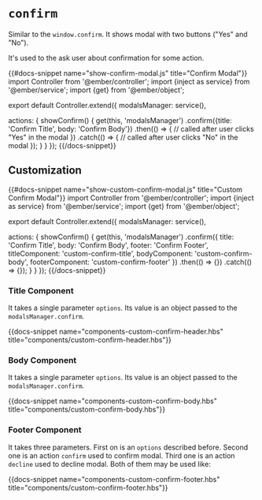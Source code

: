 # `confirm`

Similar to the `window.confirm`. It shows modal with two buttons ("Yes" and "No").

It's used to the ask user about confirmation for some action.

{{#docs-snippet name="show-confirm-modal.js" title="Confirm Modal"}}
import Controller from '@ember/controller';
import {inject as service} from '@ember/service';
import {get} from '@ember/object';

export default Controller.extend({
  modalsManager: service(),

  actions: {
    showConfirm() {
      get(this, 'modalsManager')
        .confirm({title: 'Confirm Title', body: 'Confirm Body'})
        .then(() => {
          // called after user clicks "Yes" in the modal
        })
        .catch(() => {
          // called after user clicks "No" in the modal
        });
    }
  }
});
{{/docs-snippet}}

## Customization

{{#docs-snippet name="show-custom-confirm-modal.js" title="Custom Confirm Modal"}}
import Controller from '@ember/controller';
import {inject as service} from '@ember/service';
import {get} from '@ember/object';

export default Controller.extend({
  modalsManager: service(),

  actions: {
    showConfirm() {
      get(this, 'modalsManager')
        .confirm({
          title: 'Confirm Title',
          body: 'Confirm Body',
          footer: 'Confirm Footer',
          titleComponent: 'custom-confirm-title',
          bodyComponent: 'custom-confirm-body',
          footerComponent: 'custom-confirm-footer'
        })
        .then(() => {})
        .catch(() => {});
    }
  }
});
{{/docs-snippet}}

### Title Component

It takes a single parameter `options`. Its value is an object passed to the `modalsManager.confirm`.

{{docs-snippet name="components-custom-confirm-header.hbs" title="components/custom-confirm-header.hbs"}}

### Body Component

It takes a single parameter `options`. Its value is an object passed to the `modalsManager.confirm`.

{{docs-snippet name="components-custom-confirm-body.hbs" title="components/custom-confirm-body.hbs"}}

### Footer Component

It takes three parameters. First on is an `options` described before. Second one is an action `confirm` used to confirm modal. Third one is an action `decline` used to decline modal. Both of them may be used like:

{{docs-snippet name="components-custom-confirm-footer.hbs" title="components/custom-confirm-footer.hbs"}}